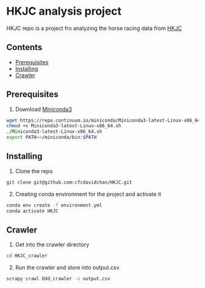 # HKJC analysis project

HKJC repo is a project fro analyzing the horse racing data from [HKJC](https://bet.hkjc.com/racing/index.aspx?lang=en)

## Contents
* [Prerequisites](#Prerequisites)
* [Installing](#Installing)
* [Crawler](#Crawler)

## Prerequisites
1. Download [Miniconda3](https://docs.conda.io/en/latest/miniconda.html)
```bash
wget https://repo.continuum.io/miniconda/Miniconda3-latest-Linux-x86_64.sh -O ~/miniconda.sh
chmod +x Miniconda3-latest-Linux-x86_64.sh
./Miniconda3-latest-Linux-x86_64.sh
export PATH=~/miniconda/bin:$PATH
```

## Installing
1. Clone the repo
```bash
git clone git@github.com:cfcdavidchan/HKJC.git
```
2. Creating conda environment for the project and activate it
```bash
conda env create -f environment.yml
conda activate HKJC
```

## Crawler
1. Get into the crawler directory
```bash
cd HKJC_crawler
```
2. Run the crawler and store into output.csv
```bash
scrapy crawl Odd_crawler -o output.csv
```
